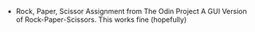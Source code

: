 * Rock, Paper, Scissor Assignment from The Odin Project
A GUI Version of Rock-Paper-Scissors.
This works fine (hopefully)
